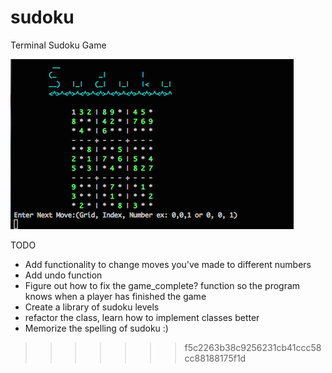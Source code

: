 
# sudoku
Terminal Sudoku Game

![alt tag](https://github.com/kromitj/sudoku/blob/master/sudoku-screen.png)

TODO
  * Add functionality to change moves you've made to different numbers
  * Add undo function
  * Figure out how to fix the game_complete? function so the program knows when a player has finished the game
  * Create a library of sudoku levels
  * refactor the class, learn how to implement classes better
  * Memorize the spelling of sudoku :)
>>>>>>> f5c2263b38c9256231cb41ccc58cc88188175f1d
